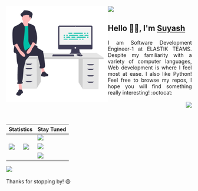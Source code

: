 <img src="https://rand-xyz.now.sh/api/hello">
<img align="left" src="https://github.com/devfinwiz/devfinwiz/raw/main/AVATAR.PNG" width="276">
<h2> Hello 🙋‍♂️, I'm <a href='https://github.com/SuyashDM'>Suyash</a></h2>

<p align='justify'>
I am Software Development Engineer-1 at ELASTIK TEAMS. Despite my familiarity with a variety of computer languages, Web development is where I feel most at ease. I also like Python!
Feel free to browse my repos, I hope you will find something really interesting! :octocat:
<br></br>
<img align="right" src="https://img.shields.io/badge/MADE%20WITH%20%E2%9D%A4%20IN-INDIA-orange?style=for-the-badge" href="!#">
</p>

<br></br>
<table align="center">
    <thead>
        <tr>
          <th colspan=2>Statistics</th>
          <th>Stay Tuned</th>
        </tr>
    </thead>
    <tbody>
      <tr>
        <td rowspan=4>
          <a href="#">
            <img src="https://github-readme-stats.vercel.app/api?username=SuyashDM&show_icons=true&theme=react"> 
          </a>
        </td>
        <td rowspan=4>
          <a href="#">
            <img src="http://github-readme-streak-stats.herokuapp.com?user=SuyashDM&theme=black-ice"> 
          </a>
        </td>
      </tr>
      <tr>
        <td>
          <a href="https://www.linkedin.com/in/suyash-musale-777211191/">
            <img src="https://img.shields.io/badge/LinkedIn-0077B5?style=for-the-badge&logo=linkedin&logoColor=white)">
          </a>
        </td>
      </tr>
      <tr>
        <td>
          <a href="https://www.dvsafeacestrategies.com/blog">
            <img src="https://img.shields.io/badge/wix-000?style=for-the-badge&logo=wix&logoColor=white">
          </a>
        </td>
      </tr>
      <tr>
        <td>
          <a href="https://leetcode.com/SuyashMusale/">
            <img src="https://img.shields.io/badge/LeetCode-000000?style=for-the-badge&logo=LeetCode&logoColor=#d16c06">
          </a>
        </td>
      </tr>
    </tbody>
</table>

![](https://i.imgur.com/waxVImv.png)

Thanks for stopping by! 😃
